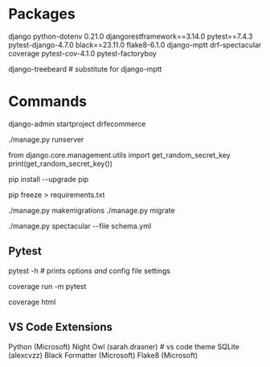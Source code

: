 # Packages

django
python-dotenv 0.21.0
djangorestframework==3.14.0
pytest==7.4.3
pytest-django-4.7.0
black==23.11.0
flake8-6.1.0
django-mptt
drf-spectacular
coverage
pytest-cov-4.1.0
pytest-factoryboy

django-treebeard # substitute for django-mptt

# Commands

django-admin startproject drfecommerce

./manage.py runserver

from django.core.management.utils import get_random_secret_key
print(get_random_secret_key())

pip install --upgrade pip

pip freeze > requirements.txt

./manage.py makemigrations
./manage.py migrate

./manage.py spectacular --file schema.yml

## Pytest

pytest -h # prints options _and_ config file settings

coverage run -m pytest

coverage html

## VS Code Extensions

Python (Microsoft)
Night Owl (sarah.drasner) # vs code theme
SQLite (alexcvzz)
Black Formatter (Microsoft)
Flake8 (Microsoft) 
